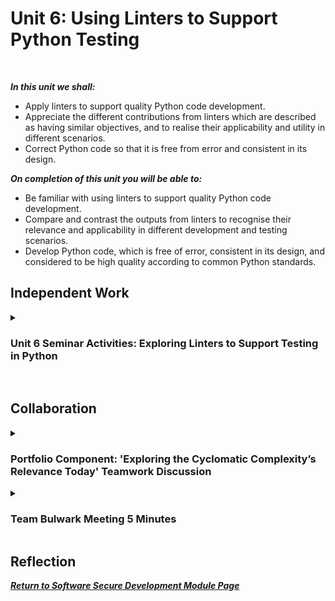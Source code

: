 <!--layout: page
title: "SSDCS Unit 6 "
permalink: /ssdcs_unit6-->

# Unit 6: Using Linters to Support Python Testing
<br>

_**In this unit we shall:** <br>_

- Apply linters to support quality Python code development.<br>
- Appreciate the different contributions from linters which are described as having similar objectives, and to realise their applicability and utility in different scenarios.<br>
- Correct Python code so that it is free from error and consistent in its design.<br>

_**On completion of this unit you will be able to:** <br>_
- Be familiar with using linters to support quality Python code development.<br>
- Compare and contrast the outputs from linters to recognise their relevance and applicability in different development and testing scenarios.<br>
- Develop Python code, which is free of error, consistent in its design, and considered to be high quality according to common Python standards.<br>

## Independent Work

<details><summary><h3>Unit 6 Seminar Activities: Exploring Linters to Support Testing in Python</h3></summary><br>  

<img src="images/ssdcs_unit6_seminar1.png?raw=true"/>
<img src="images/ssdcs_unit6_seminar1.1.png?raw=true"/>
<img src="images/ssdcs_unit6_seminar1.2.png?raw=true"/><br>
<img src="images/ssdcs_unit6_seminar2.png?raw=true"/>
<img src="images/ssdcs_unit6_seminar2.1.png?raw=true"/>
<img src="images/ssdcs_unit6_seminar2.2.png?raw=true"/>
<img src="images/ssdcs_unit6_seminar2.3.png?raw=true"/><br>
<img src="images/ssdcs_unit6_seminar3.png?raw=true"/>
<img src="images/ssdcs_unit6_seminar3.1.png?raw=true"/>
<img src="images/ssdcs_unit6_seminar3.2.png?raw=true"/><br>
<img src="images/ssdcs_unit6_seminar4.png?raw=true"/>
<img src="images/ssdcs_unit6_seminar4.1.png?raw=true"/>

</details><br>

## Collaboration
<details><summary><h3>Portfolio Component: 'Exploring the Cyclomatic Complexity’s Relevance Today' Teamwork Discussion</h3></summary>

<img src="images/ssdcs_unit5_discussion1.jpg?raw=true"/>
<img src="images/ssdcs_unit5_discussion2.jpg?raw=true"/>
</details>

<details><summary><h3>Team Bulwark Meeting 5 Minutes</h3></summary>
<br>
<img src="images/ssdcs_unit6_minutes.png?raw=true"/>
</details>

## Reflection

**_[Return to Software Secure Development Module Page](https://patzsantos.github.io/e-portfolio-uoeo/ssdcs_landing)_**
